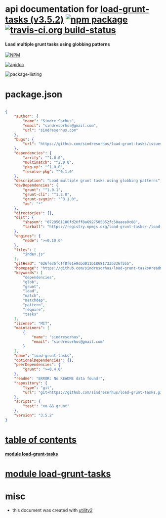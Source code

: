 # api documentation for  [load-grunt-tasks (v3.5.2)](https://github.com/sindresorhus/load-grunt-tasks#readme)  [![npm package](https://img.shields.io/npm/v/npmdoc-load-grunt-tasks.svg?style=flat-square)](https://www.npmjs.org/package/npmdoc-load-grunt-tasks) [![travis-ci.org build-status](https://api.travis-ci.org/npmdoc/node-npmdoc-load-grunt-tasks.svg)](https://travis-ci.org/npmdoc/node-npmdoc-load-grunt-tasks)
#### Load multiple grunt tasks using globbing patterns

[![NPM](https://nodei.co/npm/load-grunt-tasks.png?downloads=true)](https://www.npmjs.com/package/load-grunt-tasks)

[![apidoc](https://npmdoc.github.io/node-npmdoc-load-grunt-tasks/build/screen-capture.buildNpmdoc.browser._2Fhome_2Ftravis_2Fbuild_2Fnpmdoc_2Fnode-npmdoc-load-grunt-tasks_2Ftmp_2Fbuild_2Fapidoc.html.png)](https://npmdoc.github.io/node-npmdoc-load-grunt-tasks/build..beta..travis-ci.org/apidoc.html)

![package-listing](https://npmdoc.github.io/node-npmdoc-load-grunt-tasks/build/screen-capture.npmPackageListing.svg)



# package.json

```json

{
    "author": {
        "name": "Sindre Sorhus",
        "email": "sindresorhus@gmail.com",
        "url": "sindresorhus.com"
    },
    "bugs": {
        "url": "https://github.com/sindresorhus/load-grunt-tasks/issues"
    },
    "dependencies": {
        "arrify": "^1.0.0",
        "multimatch": "^2.0.0",
        "pkg-up": "^1.0.0",
        "resolve-pkg": "^0.1.0"
    },
    "description": "Load multiple grunt tasks using globbing patterns",
    "devDependencies": {
        "grunt": "^1.0.1",
        "grunt-cli": "^1.2.0",
        "grunt-svgmin": "^3.1.0",
        "xo": "*"
    },
    "directories": {},
    "dist": {
        "shasum": "0728561180fd20ff8a6927505852fc58aaea0c88",
        "tarball": "https://registry.npmjs.org/load-grunt-tasks/-/load-grunt-tasks-3.5.2.tgz"
    },
    "engines": {
        "node": ">=0.10.0"
    },
    "files": [
        "index.js"
    ],
    "gitHead": "626fe3bfcff8f61e9dbd011b18681733b336f55b",
    "homepage": "https://github.com/sindresorhus/load-grunt-tasks#readme",
    "keywords": [
        "dependencies",
        "glob",
        "grunt",
        "load",
        "match",
        "matchdep",
        "pattern",
        "require",
        "tasks"
    ],
    "license": "MIT",
    "maintainers": [
        {
            "name": "sindresorhus",
            "email": "sindresorhus@gmail.com"
        }
    ],
    "name": "load-grunt-tasks",
    "optionalDependencies": {},
    "peerDependencies": {
        "grunt": ">=0.4.0"
    },
    "readme": "ERROR: No README data found!",
    "repository": {
        "type": "git",
        "url": "git+https://github.com/sindresorhus/load-grunt-tasks.git"
    },
    "scripts": {
        "test": "xo && grunt"
    },
    "version": "3.5.2"
}
```



# <a name="apidoc.tableOfContents"></a>[table of contents](#apidoc.tableOfContents)

#### [module load-grunt-tasks](#apidoc.module.load-grunt-tasks)



# <a name="apidoc.module.load-grunt-tasks"></a>[module load-grunt-tasks](#apidoc.module.load-grunt-tasks)



# misc
- this document was created with [utility2](https://github.com/kaizhu256/node-utility2)
